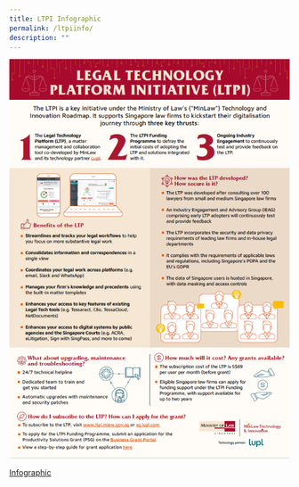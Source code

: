 ```yaml
---
title: LTPI Infographic
permalink: /ltpiinfo/
description: ""
---
```


![](/images/LTP%20info.png)

[Infographic](/files/(Web%20Version)%20MinLaw_Infographic_FA.pdf)